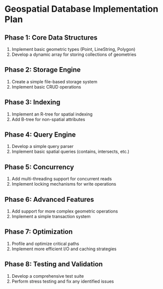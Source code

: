 # Geospatial Database Implementation Plan

## Phase 1: Core Data Structures

1. Implement basic geometric types (Point, LineString, Polygon)
2. Develop a dynamic array for storing collections of geometries

## Phase 2: Storage Engine

1. Create a simple file-based storage system
2. Implement basic CRUD operations

## Phase 3: Indexing

1. Implement an R-tree for spatial indexing
2. Add B-tree for non-spatial attributes

## Phase 4: Query Engine

1. Develop a simple query parser
2. Implement basic spatial queries (contains, intersects, etc.)

## Phase 5: Concurrency

1. Add multi-threading support for concurrent reads
2. Implement locking mechanisms for write operations

## Phase 6: Advanced Features

1. Add support for more complex geometric operations
2. Implement a simple transaction system

## Phase 7: Optimization

1. Profile and optimize critical paths
2. Implement more efficient I/O and caching strategies

## Phase 8: Testing and Validation

1. Develop a comprehensive test suite
2. Perform stress testing and fix any identified issues